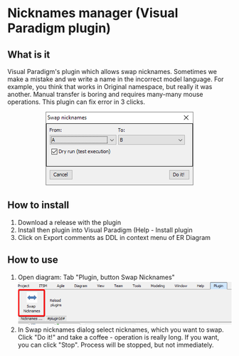 # Nicknames manager (Visual Paradigm plugin)
## What is it
Visual Paradigm's plugin which allows swap nicknames. Sometimes we make a mistake and
we write a name in the incorrect model language. For example, you think that works in
Original namespace, but really it was another. Manual transfer is boring and requires many-many mouse operations. 
This plugin can fix error in 3 clicks.

<p align="center">
<img src="images/screenshot.png"/>
</p>

## How to install
1. Download a release with the plugin
2. Install then plugin into Visual Paradigm (Help - Install plugin
3. Click on Export comments as DDL in context menu of ER Diagram

## How to use
1. Open diagram: Tab "Plugin, button Swap Nicknames"
   ![](images/button.png)
2. In Swap nicknames dialog select nicknames, which you want to swap. Click "Do it!" and
take a coffee - operation is really long. If you want, you can click "Stop". Process will 
be stopped, but not immediately.

